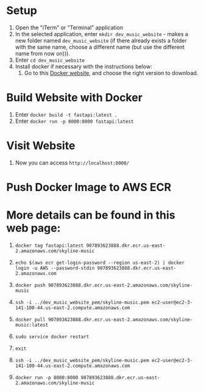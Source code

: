 # Setup
1. Open the "iTerm" or "Terminal" application
1. In the selected application, enter `mkdir dev_music_website` - makes a new folder named `dev_music_website` (if there already exists a folder with the same name, choose a different name (but use the different name from now on))).
1. Enter `cd dev_music_website`
1. Install docker if necessary with the instructions below:
    1. Go to this [Docker website](https://www.docker.com/get-started/), and choose the right version to download.
# Build Website with Docker
1. Enter `docker build -t fastapi:latest .`
1. Enter `docker run -p 8000:8000 fastapi:latest`
# Visit Website
1. Now you can access `http://localhost:8000/`

# Push Docker Image to AWS ECR
# More details can be found in this web page:

1. `docker tag fastapi:latest 907893623888.dkr.ecr.us-east-2.amazonaws.com/skyline-music`

1. `echo $(aws ecr get-login-password --region us-east-2) | docker login -u AWS --password-stdin 907893623888.dkr.ecr.us-east-2.amazonaws.com`

1. `docker push 907893623888.dkr.ecr.us-east-2.amazonaws.com/skyline-music`

1. `ssh -i ../dev_music_website_pem/skyline-music.pem ec2-user@ec2-3-141-100-44.us-east-2.compute.amazonaws.com`

1. `docker pull 907893623888.dkr.ecr.us-east-2.amazonaws.com/skyline-music:latest`

1. `sudo service docker restart`

1. `exit`

1. `ssh -i ../dev_music_website_pem/skyline-music.pem ec2-user@ec2-3-141-100-44.us-east-2.compute.amazonaws.com`

1. `docker run -p 8000:8000 907893623888.dkr.ecr.us-east-2.amazonaws.com/skyline-music`

